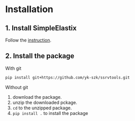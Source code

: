 # Installation

## 1. Install SimpleElastix
Follow the [instruction](https://simpleelastix.readthedocs.io/GettingStarted.html).

## 2. Install the package
With git
```bash
pip install git+https://github.com/yk-szk/ssrvtools.git
```
Without git
1. download the package.
2. unzip the downloaded pckage.
3. `cd` to the unzipped package.
4. `pip install .` to install the package